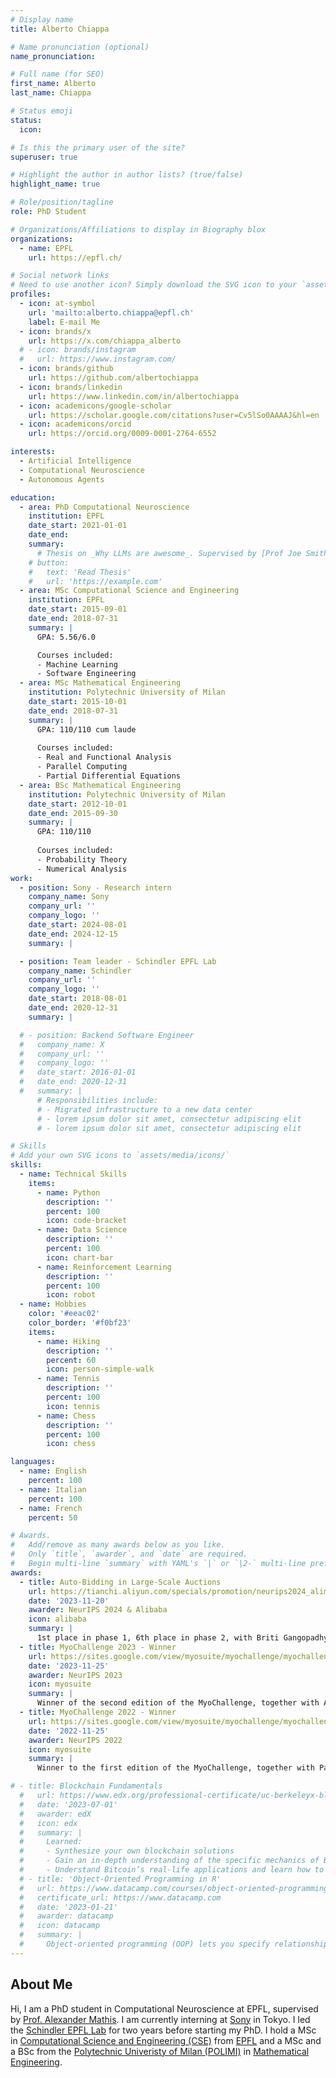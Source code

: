 ```yaml
---
# Display name
title: Alberto Chiappa

# Name pronunciation (optional)
name_pronunciation: 

# Full name (for SEO)
first_name: Alberto
last_name: Chiappa

# Status emoji
status:
  icon: 

# Is this the primary user of the site?
superuser: true

# Highlight the author in author lists? (true/false)
highlight_name: true

# Role/position/tagline
role: PhD Student

# Organizations/Affiliations to display in Biography blox
organizations:
  - name: EPFL
    url: https://epfl.ch/

# Social network links
# Need to use another icon? Simply download the SVG icon to your `assets/media/icons/` folder.
profiles:
  - icon: at-symbol
    url: 'mailto:alberto.chiappa@epfl.ch'
    label: E-mail Me
  - icon: brands/x
    url: https://x.com/chiappa_alberto
  # - icon: brands/instagram
  #   url: https://www.instagram.com/
  - icon: brands/github
    url: https://github.com/albertochiappa
  - icon: brands/linkedin
    url: https://www.linkedin.com/in/albertochiappa
  - icon: academicons/google-scholar
    url: https://scholar.google.com/citations?user=Cv5lSo0AAAAJ&hl=en
  - icon: academicons/orcid
    url: https://orcid.org/0009-0001-2764-6552

interests:
  - Artificial Intelligence
  - Computational Neuroscience
  - Autonomous Agents

education:
  - area: PhD Computational Neuroscience
    institution: EPFL
    date_start: 2021-01-01
    date_end: 
    summary: 
      # Thesis on _Why LLMs are awesome_. Supervised by [Prof Joe Smith](https://example.com). Presented papers at 5 IEEE conferences with the contributions being published in 2 Springer journals.
    # button:
    #   text: 'Read Thesis'
    #   url: 'https://example.com'
  - area: MSc Computational Science and Engineering
    institution: EPFL
    date_start: 2015-09-01
    date_end: 2018-07-31
    summary: |
      GPA: 5.56/6.0

      Courses included:
      - Machine Learning
      - Software Engineering
  - area: MSc Mathematical Engineering
    institution: Polytechnic University of Milan
    date_start: 2015-10-01
    date_end: 2018-07-31
    summary: |
      GPA: 110/110 cum laude
      
      Courses included:
      - Real and Functional Analysis
      - Parallel Computing
      - Partial Differential Equations
  - area: BSc Mathematical Engineering
    institution: Polytechnic University of Milan
    date_start: 2012-10-01
    date_end: 2015-09-30
    summary: |
      GPA: 110/110
      
      Courses included:
      - Probability Theory
      - Numerical Analysis
work:
  - position: Sony - Research intern
    company_name: Sony
    company_url: ''
    company_logo: ''
    date_start: 2024-08-01
    date_end: 2024-12-15
    summary: |

  - position: Team leader - Schindler EPFL Lab
    company_name: Schindler
    company_url: ''
    company_logo: ''
    date_start: 2018-08-01
    date_end: 2020-12-31
    summary: |

  # - position: Backend Software Engineer
  #   company_name: X
  #   company_url: ''
  #   company_logo: ''
  #   date_start: 2016-01-01
  #   date_end: 2020-12-31
  #   summary: |
      # Responsibilities include:
      # - Migrated infrastructure to a new data center
      # - lorem ipsum dolor sit amet, consectetur adipiscing elit
      # - lorem ipsum dolor sit amet, consectetur adipiscing elit

# Skills
# Add your own SVG icons to `assets/media/icons/`
skills:
  - name: Technical Skills
    items:
      - name: Python
        description: ''
        percent: 100
        icon: code-bracket
      - name: Data Science
        description: ''
        percent: 100
        icon: chart-bar
      - name: Reinforcement Learning
        description: ''
        percent: 100
        icon: robot
  - name: Hobbies
    color: '#eeac02'
    color_border: '#f0bf23'
    items:
      - name: Hiking
        description: ''
        percent: 60
        icon: person-simple-walk
      - name: Tennis
        description: ''
        percent: 100
        icon: tennis
      - name: Chess
        description: ''
        percent: 100
        icon: chess

languages:
  - name: English
    percent: 100
  - name: Italian
    percent: 100
  - name: French
    percent: 50

# Awards.
#   Add/remove as many awards below as you like.
#   Only `title`, `awarder`, and `date` are required.
#   Begin multi-line `summary` with YAML's `|` or `|2-` multi-line prefix and indent 2 spaces below.
awards:
  - title: Auto-Bidding in Large-Scale Auctions
    url: https://tianchi.aliyun.com/specials/promotion/neurips2024_alimama#/
    date: '2023-11-20'
    awarder: NeurIPS 2024 & Alibaba
    icon: alibaba
    summary: |
      1st place in phase 1, 6th place in phase 2, with Briti Gangopadhyay.
  - title: MyoChallenge 2023 - Winner
    url: https://sites.google.com/view/myosuite/myochallenge/myochallenge-2023
    date: '2023-11-25'
    awarder: NeurIPS 2023
    icon: myosuite
    summary: |
      Winner of the second edition of the MyoChallenge, together with Alessandro Marin Vargas and Alexander Mathis.
  - title: MyoChallenge 2022 - Winner
    url: https://sites.google.com/view/myosuite/myochallenge/myochallenge-2022
    date: '2022-11-25'
    awarder: NeurIPS 2022
    icon: myosuite
    summary: |
      Winner to the first edition of the MyoChallenge, together with Pablo Tano, Nisheet Patel, Alexandre Pouget and Alexander Mathis

# - title: Blockchain Fundamentals
  #   url: https://www.edx.org/professional-certificate/uc-berkeleyx-blockchain-fundamentals
  #   date: '2023-07-01'
  #   awarder: edX
  #   icon: edx
  #   summary: |
  #     Learned:
  #     - Synthesize your own blockchain solutions
  #     - Gain an in-depth understanding of the specific mechanics of Bitcoin
  #     - Understand Bitcoin’s real-life applications and learn how to attack and destroy Bitcoin, Ethereum, smart contracts and Dapps, and alternatives to Bitcoin’s Proof-of-Work consensus algorithm
  # - title: 'Object-Oriented Programming in R'
  #   url: https://www.datacamp.com/courses/object-oriented-programming-with-s3-and-r6-in-r
  #   certificate_url: https://www.datacamp.com
  #   date: '2023-01-21'
  #   awarder: datacamp
  #   icon: datacamp
  #   summary: |
  #     Object-oriented programming (OOP) lets you specify relationships between functions and the objects that they can act on, helping you manage complexity in your code. This is an intermediate level course, providing an introduction to OOP, using the S3 and R6 systems. S3 is a great day-to-day R programming tool that simplifies some of the functions that you write. R6 is especially useful for industry-specific analyses, working with web APIs, and building GUIs.
---
```


## About Me

Hi, I am a PhD student in Computational Neuroscience at EPFL, supervised by [Prof. Alexander Mathis](https://mathislab.org). I am currently interning at
[Sony](https://www.sony.com/ja/SonyInfo/research/) in Tokyo. I led the [Schindler EPFL Lab](https://regis.schindler.com/en/epfl-lab.html)
for two years before starting my PhD. I hold a MSc in [Computational Science and Engineering (CSE)](https://www.epfl.ch/education/master/programs/computational-science-and-engineering/) from [EPFL](https://www.epfl.ch/en/) and a MSc and a BSc from the
[Polytechnic Univeristy of Milan (POLIMI)](https://www.polimi.it/en) in [Mathematical Engineering](https://www.polimi.it/en/education/laurea-magistrale-programmes/programme-detail/mathematical-engineering-1).
